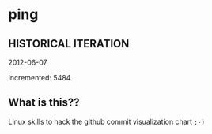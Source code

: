 # ping

## HISTORICAL ITERATION
2012-06-07

Incremented: 5484

## What is this?? 
Linux skills to hack the github commit visualization chart `;-)`
